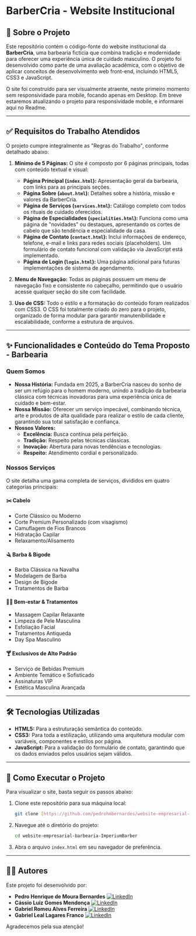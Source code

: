 # BarberCria - Website Institucional

## 📖 Sobre o Projeto

Este repositório contém o código-fonte do website institucional da **BarberCria**, uma barbearia fictícia que combina tradição e modernidade para oferecer uma experiência única de cuidado masculino. O projeto foi desenvolvido como parte de uma avaliação acadêmica, com o objetivo de aplicar conceitos de desenvolvimento web front-end, incluindo HTML5, CSS3 e JavaScript.

O site foi construído para ser visualmente atraente, neste primeiro momento sem responsividade para mobile, focando apenas em Desktop. Em breve estaremos atualizando o projeto para responsividade mobile, e informarei aqui no Readme.

---

## ✅ Requisitos do Trabalho Atendidos

O projeto cumpre integralmente as "Regras do Trabalho", conforme detalhado abaixo:

1.  **Mínimo de 5 Páginas:** O site é composto por 6 páginas principais, todas com conteúdo textual e visual:

    - **Página Principal (`index.html`):** Apresentação geral da barbearia, com links para as principais seções.
    - **Página Sobre (`about.html`):** Detalhes sobre a história, missão e valores da BarberCria.
    - **Página de Serviços (`services.html`):** Catálogo completo com todos os rituais de cuidado oferecidos.
    - **Página de Especialidades (`specialities.html`):** Funciona como uma página de "novidades" ou destaques, apresentando os cortes de cabelo que são tendência e especialidade da casa.
    - **Página de Contato (`contact.html`):** Inclui informações de endereço, telefone, e-mail e links para redes sociais (placeholders). Um formulário de contato funcional com validação via JavaScript está implementado.
    - **Página de Login (`login.html`):** Uma página adicional para futuras implementações de sistema de agendamento.

2.  **Menu de Navegação:** Todas as páginas possuem um menu de navegação fixo e consistente no cabeçalho, permitindo que o usuário acesse qualquer seção do site com facilidade.

3.  **Uso de CSS:** Todo o estilo e a formatação do conteúdo foram realizados com CSS3. O CSS foi totalmente criado do zero para o projeto, organizado de forma modular para garantir manutenibilidade e escalabilidade, conforme a estrutura de arquivos.

---

## ✨ Funcionalidades e Conteúdo do Tema Proposto - Barbearia

### Quem Somos

- **Nossa História:** Fundada em 2025, a BarberCria nasceu do sonho de ser um refúgio para o homem moderno, unindo a tradição da barbearia clássica com técnicas inovadoras para uma experiência única de cuidado e bem-estar.
- **Nossa Missão:** Oferecer um serviço impecável, combinando técnica, arte e produtos de alta qualidade para realizar o estilo de cada cliente, garantindo sua total satisfação e confiança.
- **Nossos Valores:**
  - **Excelência:** Busca contínua pela perfeição.
  - **Tradição:** Respeito pelas técnicas clássicas.
  - **Inovação:** Abertura para novas tendências e tecnologias.
  - **Respeito:** Atendimento cordial e personalizado.

### Nossos Serviços

O site detalha uma gama completa de serviços, divididos em quatro categorias principais:

#### ✂️ Cabelo

- Corte Clássico ou Moderno
- Corte Premium Personalizado (com visagismo)
- Camuflagem de Fios Brancos
- Hidratação Capilar
- Relaxamento/Alisamento

#### 🪒 Barba & Bigode

- Barba Clássica na Navalha
- Modelagem de Barba
- Design de Bigode
- Tratamentos de Barba

#### 💆‍♂️ Bem-estar & Tratamentos

- Massagem Capilar Relaxante
- Limpeza de Pele Masculina
- Esfoliação Facial
- Tratamentos Antiqueda
- Day Spa Masculino

#### 🍸 Exclusivos de Alto Padrão

- Serviço de Bebidas Premium
- Ambiente Temático e Sofisticado
- Assinaturas VIP
- Estética Masculina Avançada

---

## 🛠️ Tecnologias Utilizadas

- **HTML5:** Para a estruturação semântica do conteúdo.
- **CSS3:** Para toda a estilização, utilizando uma arquitetura modular com variáveis, componentes e estilos por página.
- **JavaScript:** Para a validação do formulário de contato, garantindo que os dados enviados pelos usuários sejam válidos.

---

## 🚀 Como Executar o Projeto

Para visualizar o site, basta seguir os passos abaixo:

1.  Clone este repositório para sua máquina local:
    ```bash
    git clone [https://github.com/pedrohmbernardes/website-empresarial-barbearia-ImperiumBarber](https://github.com/pedrohmbernardes/website-empresarial-barbearia-ImperiumBarber)
    ```
2.  Navegue até o diretório do projeto:
    ```bash
    cd website-empresarial-barbearia-ImperiumBarber
    ```
3.  Abra o arquivo `index.html` em seu navegador de preferência.

---

## 👨‍💻 Autores

Este projeto foi desenvolvido por:

- **Pedro Henrique de Moura Bernardes** [![LinkedIn](https://img.shields.io/badge/-LinkedIn-0077B5?style=flat-square&logo=linkedin&logoColor=white)](https://www.linkedin.com/in/pedrohmbernardes/)
- **Cássio Luiz Gomes Mendonça** [![LinkedIn](https://img.shields.io/badge/-LinkedIn-0077B5?style=flat-square&logo=linkedin&logoColor=white)](https://www.linkedin.com/in/c%C3%A1ssio-mendon%C3%A7a-263065209/)
- **Gabriel Romeu Alves Ferreira** [![LinkedIn](https://img.shields.io/badge/-LinkedIn-0077B5?style=flat-square&logo=linkedin&logoColor=white)](https://www.linkedin.com/in/gabriel-romeu-29782a341/)
- **Gabriel Leal Lagares Franco** [![LinkedIn](https://img.shields.io/badge/-LinkedIn-0077B5?style=flat-square&logo=linkedin&logoColor=white)](https://www.linkedin.com/in/gabriel-leal-253142232/)

Agradecemos pela sua atenção!
